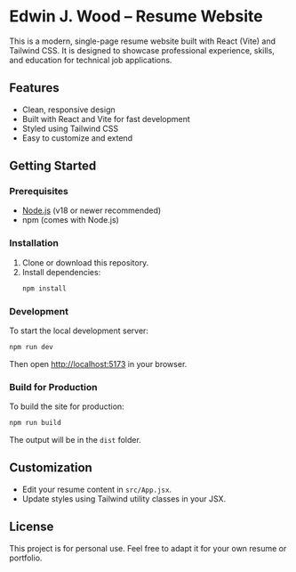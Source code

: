 
# Edwin J. Wood – Resume Website

This is a modern, single-page resume website built with React (Vite) and Tailwind CSS. It is designed to showcase professional experience, skills, and education for technical job applications.

## Features
- Clean, responsive design
- Built with React and Vite for fast development
- Styled using Tailwind CSS
- Easy to customize and extend

## Getting Started

### Prerequisites
- [Node.js](https://nodejs.org/) (v18 or newer recommended)
- npm (comes with Node.js)

### Installation
1. Clone or download this repository.
2. Install dependencies:
	```sh
	npm install
	```

### Development
To start the local development server:
```sh
npm run dev
```
Then open [http://localhost:5173](http://localhost:5173) in your browser.

### Build for Production
To build the site for production:
```sh
npm run build
```
The output will be in the `dist` folder.

## Customization
- Edit your resume content in `src/App.jsx`.
- Update styles using Tailwind utility classes in your JSX.

## License
This project is for personal use. Feel free to adapt it for your own resume or portfolio.
